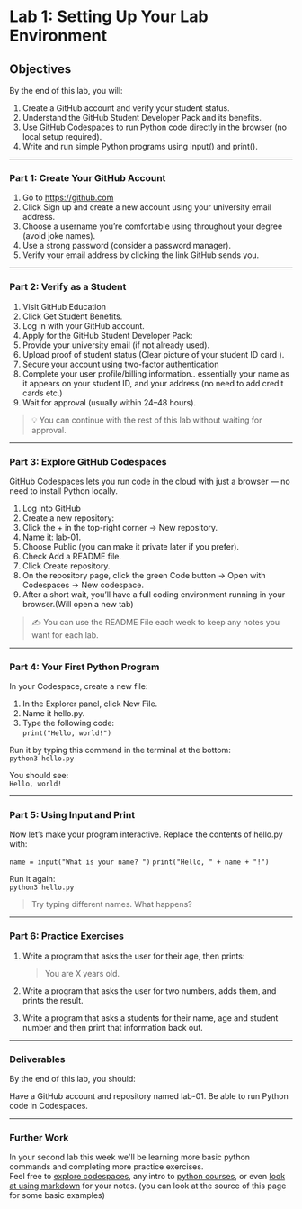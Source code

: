 # Lab 1: Setting Up Your Lab Environment

## Objectives

By the end of this lab, you will:

1. Create a GitHub account and verify your student status.
2. Understand the GitHub Student Developer Pack and its benefits.
3. Use GitHub Codespaces to run Python code directly in the browser (no local setup required).
4. Write and run simple Python programs using input() and print().

___  

### Part 1: Create Your GitHub Account

1. Go to https://github.com
2. Click Sign up and create a new account using your university email address.
3. Choose a username you’re comfortable using throughout your degree (avoid joke names).
4. Use a strong password (consider a password manager).
5. Verify your email address by clicking the link GitHub sends you.

___  

### Part 2: Verify as a Student

1. Visit GitHub Education
2. Click Get Student Benefits.
3. Log in with your GitHub account.
4. Apply for the GitHub Student Developer Pack:
5. Provide your university email (if not already used).
6. Upload proof of student status (Clear picture of your student ID card ).
7. Secure your account using two-factor authentication
8. Complete your user profile/billing information.. essentially your name as it appears on your student ID, and your address (no need to add credit cards etc.)
9. Wait for approval (usually within 24–48 hours).

> 💡 You can continue with the rest of this lab without waiting for approval.

___  

### Part 3: Explore GitHub Codespaces

GitHub Codespaces lets you run code in the cloud with just a browser — no need to install Python locally.

1. Log into GitHub
2. Create a new repository:
3. Click the + in the top-right corner → New repository.
4. Name it: lab-01.
5. Choose Public (you can make it private later if you prefer).
6. Check Add a README file.
7. Click Create repository.
8. On the repository page, click the green Code button → Open with Codespaces → New codespace.
9. After a short wait, you’ll have a full coding environment running in your browser.(Will open a new tab)

> :writing_hand: You can use the README File each week to keep any notes you want for each lab.

___  

### Part 4: Your First Python Program

In your Codespace, create a new file:  
1. In the Explorer panel, click New File.
2. Name it hello.py.
3. Type the following code:  
   ```print("Hello, world!")```

Run it by typing this command in the terminal at the bottom:  
```python3 hello.py```

You should see:  
```Hello, world!```

___  

### Part 5: Using Input and Print

Now let’s make your program interactive. Replace the contents of hello.py with:

```name = input("What is your name? ")```
```print("Hello, " + name + "!") ```

Run it again:  
```python3 hello.py```

> Try typing different names. What happens?

___  

### Part 6: Practice Exercises

1. Write a program that asks the user for their age, then prints:  
   > You are X years old.

2. Write a program that asks the user for two numbers, adds them, and prints the result.
   
3. Write a program that asks a students for their name, age and student number and then print that information back out.

___  

###  Deliverables

By the end of this lab, you should:

Have a GitHub account and repository named lab-01.
Be able to run Python code in Codespaces.

___  

### Further Work 

In your second lab this week we'll be learning more basic python commands and completing more practice exercises.  
Feel free to [explore codespaces](https://www.datacamp.com/tutorial/github-codespaces), any intro to [python courses](https://www.w3schools.com/python/), or even [look at using markdown](https://github.com/adam-p/markdown-here/wiki/markdown-cheatsheet) for your notes. (you can look at the source of this page for some basic examples)


